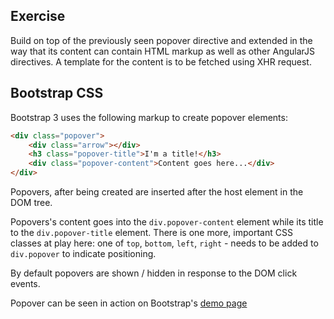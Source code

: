 ## Exercise

Build on top of the previously seen popover directive and extended in the way
that its content can contain HTML markup as well as other AngularJS directives.
A template for the content is to be fetched using XHR request.

## Bootstrap CSS

Bootstrap 3 uses the following markup to create popover elements:

```html
<div class="popover">
    <div class="arrow"></div>
    <h3 class="popover-title">I'm a title!</h3>
    <div class="popover-content">Content goes here...</div>
</div>
```

Popovers, after being created are inserted after the host element in the DOM tree.

Popovers's content goes into the `div.popover-content` element while its title to the `div.popover-title` element.
There is one more, important CSS classes at play here:
one of `top`, `bottom`, `left`, `right` - needs to be added to `div.popover` to indicate positioning.

By default popovers are shown / hidden in response to the DOM click events.

Popover can be seen in action on Bootstrap's [demo page](http://getbootstrap.com/javascript/#popovers)